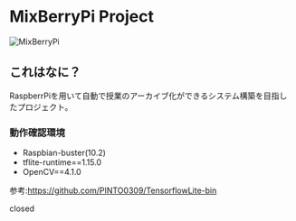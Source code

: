# MixBerryPi Project

![MixBerryPi](https://github.com/KurumiAllergy/image/blob/master/miximage1.png "image1")

## これはなに？

RaspberrPiを用いて自動で授業のアーカイブ化ができるシステム構築を目指したプロジェクト。

### 動作確認環境
* Raspbian-buster(10.2)
* tflite-runtime==1.15.0
* OpenCV==4.1.0

参考:https://github.com/PINTO0309/TensorflowLite-bin

closed 

